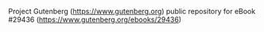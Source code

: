 Project Gutenberg (https://www.gutenberg.org) public repository for eBook #29436 (https://www.gutenberg.org/ebooks/29436)
